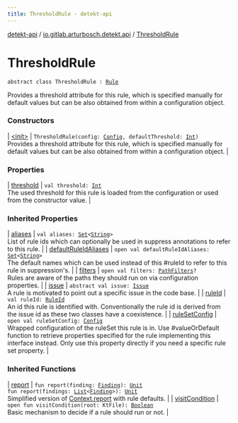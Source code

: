 ```yaml
---
title: ThresholdRule - detekt-api
---
```


[detekt-api](../../index.html) / [io.gitlab.arturbosch.detekt.api](../index.html) / [ThresholdRule](./index.html)

# ThresholdRule

`abstract class ThresholdRule : `[`Rule`](../-rule/index.html)

Provides a threshold attribute for this rule, which is specified manually for default values
but can be also obtained from within a configuration object.

### Constructors

| [&lt;init&gt;](-init-.html) | `ThresholdRule(config: `[`Config`](../-config/index.html)`, defaultThreshold: `[`Int`](https://kotlinlang.org/api/latest/jvm/stdlib/kotlin/-int/index.html)`)`<br>Provides a threshold attribute for this rule, which is specified manually for default values but can be also obtained from within a configuration object. |

### Properties

| [threshold](threshold.html) | `val threshold: `[`Int`](https://kotlinlang.org/api/latest/jvm/stdlib/kotlin/-int/index.html)<br>The used threshold for this rule is loaded from the configuration or used from the constructor value. |

### Inherited Properties

| [aliases](../-rule/aliases.html) | `val aliases: `[`Set`](https://kotlinlang.org/api/latest/jvm/stdlib/kotlin.collections/-set/index.html)`<`[`String`](https://kotlinlang.org/api/latest/jvm/stdlib/kotlin/-string/index.html)`>`<br>List of rule ids which can optionally be used in suppress annotations to refer to this rule. |
| [defaultRuleIdAliases](../-rule/default-rule-id-aliases.html) | `open val defaultRuleIdAliases: `[`Set`](https://kotlinlang.org/api/latest/jvm/stdlib/kotlin.collections/-set/index.html)`<`[`String`](https://kotlinlang.org/api/latest/jvm/stdlib/kotlin/-string/index.html)`>`<br>The default names which can be used instead of this #ruleId to refer to this rule in suppression's. |
| [filters](../-rule/filters.html) | `open val filters: `[`PathFilters`](../../io.gitlab.arturbosch.detekt.api.internal/-path-filters/index.html)`?`<br>Rules are aware of the paths they should run on via configuration properties. |
| [issue](../-rule/issue.html) | `abstract val issue: `[`Issue`](../-issue/index.html)<br>A rule is motivated to point out a specific issue in the code base. |
| [ruleId](../-rule/rule-id.html) | `val ruleId: `[`RuleId`](../-rule-id.html)<br>An id this rule is identified with. Conventionally the rule id is derived from the issue id as these two classes have a coexistence. |
| [ruleSetConfig](../-rule/rule-set-config.html) | `open val ruleSetConfig: `[`Config`](../-config/index.html)<br>Wrapped configuration of the ruleSet this rule is in. Use #valueOrDefault function to retrieve properties specified for the rule implementing this interface instead. Only use this property directly if you need a specific rule set property. |

### Inherited Functions

| [report](../-rule/report.html) | `fun report(finding: `[`Finding`](../-finding/index.html)`): `[`Unit`](https://kotlinlang.org/api/latest/jvm/stdlib/kotlin/-unit/index.html)<br>`fun report(findings: `[`List`](https://kotlinlang.org/api/latest/jvm/stdlib/kotlin.collections/-list/index.html)`<`[`Finding`](../-finding/index.html)`>): `[`Unit`](https://kotlinlang.org/api/latest/jvm/stdlib/kotlin/-unit/index.html)<br>Simplified version of [Context.report](../-context/report.html) with rule defaults. |
| [visitCondition](../-rule/visit-condition.html) | `open fun visitCondition(root: KtFile): `[`Boolean`](https://kotlinlang.org/api/latest/jvm/stdlib/kotlin/-boolean/index.html)<br>Basic mechanism to decide if a rule should run or not. |


